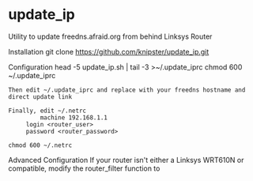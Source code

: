 update_ip
=========

Utility to update freedns.afraid.org from behind Linksys Router


Installation
	git clone https://github.com/knipster/update_ip.git

Configuration
    head -5 update_ip.sh | tail -3 >~/.update_iprc
    chmod 600 ~/.update_iprc

    Then edit ~/.update_iprc and replace with your freedns hostname and direct update link

    Finally, edit ~/.netrc
    	     machine 192.168.1.1  
	     login <router_user>
	     password <router_password>

    chmod 600 ~/.netrc 

Advanced Configuration
    If your router isn't either a Linksys WRT610N or compatible, modify the router_filter function to
    